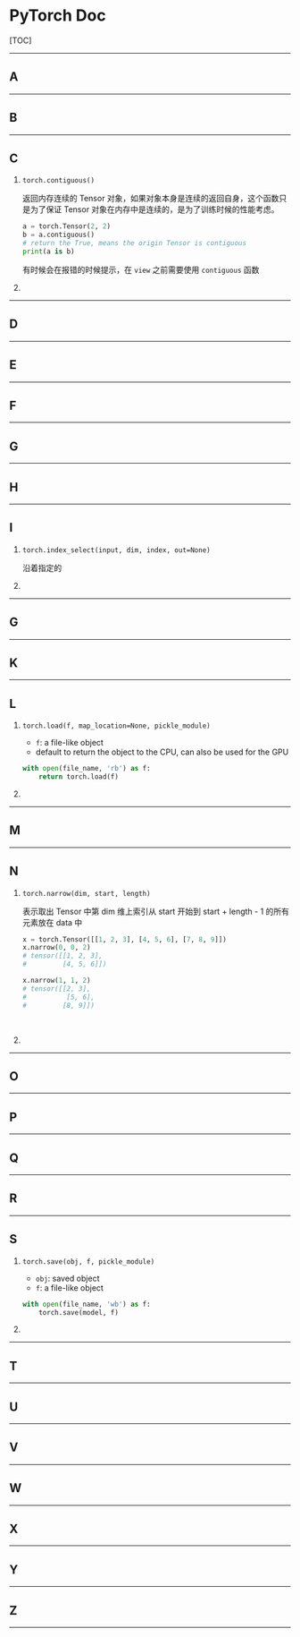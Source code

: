 # PyTorch Doc 

[TOC]

---

## A

---

## B

---

## C

1. `torch.contiguous()`

   返回内存连续的 Tensor 对象，如果对象本身是连续的返回自身，这个函数只是为了保证 Tensor 对象在内存中是连续的，是为了训练时候的性能考虑。

   ```python
   a = torch.Tensor(2, 2)
   b = a.contiguous()
   # return the True, means the origin Tensor is contiguous
   print(a is b)
   ```

   有时候会在报错的时候提示，在 `view` 之前需要使用 `contiguous` 函数

2. ​

---

## D

---

## E

---

## F

---

## G

---

## H

---

## I

1. `torch.index_select(input, dim, index, out=None)`

   沿着指定的

2. ​

---

## G

---

## K

---

## L

1. `torch.load(f, map_location=None, pickle_module)`

   * `f`: a file-like object
   * default to return the object to the CPU, can also be used for the GPU

   ```python
   with open(file_name, 'rb') as f:
       return torch.load(f)
   ```

2. ​

---

## M

---

## N

1. `torch.narrow(dim, start, length)`

   表示取出 Tensor 中第 dim 维上索引从 start 开始到 start + length - 1 的所有元素放在 data 中

   ```python
   x = torch.Tensor([[1, 2, 3], [4, 5, 6], [7, 8, 9]])
   x.narrow(0, 0, 2)
   # tensor([[1, 2, 3],
   #         [4, 5, 6]])

   x.narrow(1, 1, 2)
   # tensor([[2, 3],
   #		  [5, 6],
   #         [8, 9]])
   ```

   ​

2. ​

---

## O

---

## P

---

## Q

---

## R

---

## S

1. `torch.save(obj, f, pickle_module)`

   * `obj`: saved object
   * `f`: a file-like object

   ```python
   with open(file_name, 'wb') as f:
       torch.save(model, f)
   ```

2. ​

---

## T

---

## U

---

## V

---

## W

---

## X

---

## Y

---

## Z

---
